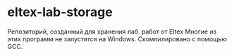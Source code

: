 # eltex-lab-storage
Репозиторий, созданный для хранения лаб. работ от Eltex
Многие из этих программ не запустятся на Windows.
Скомпилировано с помощью GCC.

